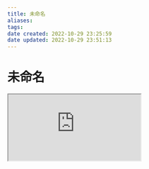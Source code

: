 ```yaml
---
title: 未命名
aliases: 
tags: 
date created: 2022-10-29 23:25:59
date updated: 2022-10-29 23:51:13
---
```


# 未命名

<iframe src="http://www.baidu.com" allow="fullscreen" class="fu"></iframe>
